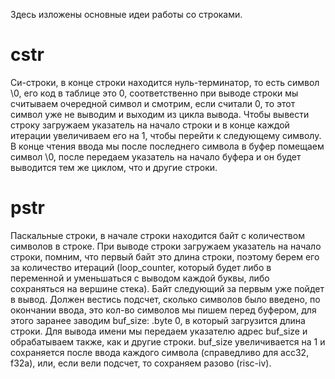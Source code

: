 Здесь изложены основные идеи работы со строками.


# cstr
Си-строки, в конце строки находится нуль-терминатор, то есть символ \0, его код в таблице это 0, соответственно при выводе строки мы считываем очередной символ и смотрим, если считали 0, то этот символ уже не выводим и выходим из цикла вывода. Чтобы вывести строку загружаем указатель на начало строки и в конце каждой итерации увеличиваем его на 1, чтобы перейти к следующему символу. В конце чтения ввода мы после последнего символа в буфер помещаем символ \0, после передаем указатель на начало буфера и он будет выводится тем же циклом, что и другие строки. 


# pstr
Паскальные строки, в начале строки находится байт с количеством символов в строке. При выводе строки загружаем указатель на начало строки, помним, что первый байт это длина строки, поэтому берем его за количество итераций (loop_counter, который будет либо в переменной и уменьшаться с выводом каждой буквы, либо сохраняться на вершине стека). Байт следующий за первым уже пойдет в вывод. Должен вестись подсчет, сколько символов было введено, по окончании ввода, это кол-во символов мы пишем перед буфером, для этого заранее заводим buf_size: .byte 0, в который загрузится длина строки. Для вывода имени мы передаем указателю адрес buf_size и обрабатываем также, как и другие строки. buf_size увеличивается на 1 и сохраняется после ввода каждого символа (справедливо для acc32, f32a), или, если вели подсчет, то сохраняем разово (risc-iv).

